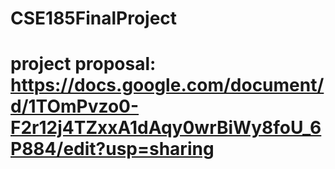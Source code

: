 # CSE185FinalProject

# project proposal: https://docs.google.com/document/d/1TOmPvzo0-F2r12j4TZxxA1dAqy0wrBiWy8foU_6P884/edit?usp=sharing
